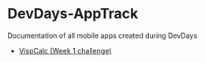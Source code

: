 # DevDays-AppTrack
Documentation of all mobile apps created during DevDays
* [VispCalc (Week 1 challenge)]() 
